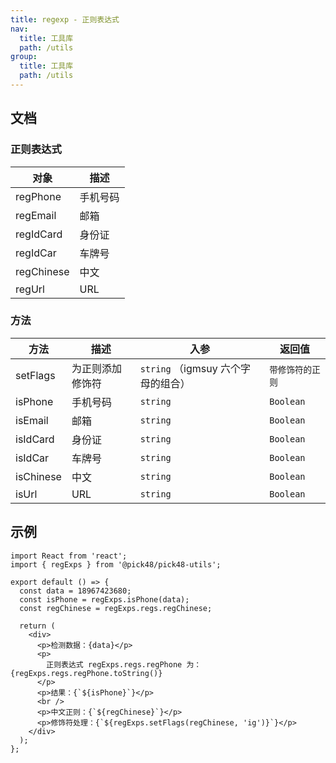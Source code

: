 ```yaml
---
title: regexp - 正则表达式
nav:
  title: 工具库
  path: /utils
group:
  title: 工具库
  path: /utils
---
```


## 文档

### 正则表达式

| 对象       | 描述     |
| ---------- | -------- |
| regPhone   | 手机号码 |
| regEmail   | 邮箱     |
| regIdCard  | 身份证   |
| regIdCar   | 车牌号   |
| regChinese | 中文     |
| regUrl     | URL      |

### 方法

| 方法      | 描述             | 入参                               | 返回值           |
| --------- | ---------------- | ---------------------------------- | ---------------- |
| setFlags  | 为正则添加修饰符 | `string` （igmsuy 六个字母的组合） | `带修饰符的正则` |
| isPhone   | 手机号码         | `string`                           | `Boolean`        |
| isEmail   | 邮箱             | `string`                           | `Boolean`        |
| isIdCard  | 身份证           | `string`                           | `Boolean`        |
| isIdCar   | 车牌号           | `string`                           | `Boolean`        |
| isChinese | 中文             | `string`                           | `Boolean`        |
| isUrl     | URL              | `string`                           | `Boolean`        |

## 示例

```tsx
import React from 'react';
import { regExps } from '@pick48/pick48-utils';

export default () => {
  const data = 18967423680;
  const isPhone = regExps.isPhone(data);
  const regChinese = regExps.regs.regChinese;

  return (
    <div>
      <p>检测数据：{data}</p>
      <p>
        正则表达式 regExps.regs.regPhone 为：{regExps.regs.regPhone.toString()}
      </p>
      <p>结果：{`${isPhone}`}</p>
      <br />
      <p>中文正则：{`${regChinese}`}</p>
      <p>修饰符处理：{`${regExps.setFlags(regChinese, 'ig')}`}</p>
    </div>
  );
};
```
